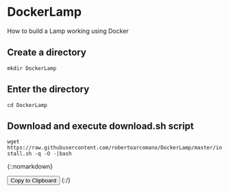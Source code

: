 # DockerLamp
How to build a Lamp working using Docker

## Create a directory
```mkdir DockerLamp```

## Enter the directory
```cd DockerLamp```

## Download and execute download.sh script
```wget https://raw.githubusercontent.com/robertoarcomano/DockerLamp/master/install.sh -q -O -|bash```

{::nomarkdown}
<html>
  <body>
    <button id="copy-button" data-clipboard-text="Copy Me!" title="Click to copy me.">Copy to Clipboard</button>
    <script src="ZeroClipboard.js"></script>
    <script src="main.js"></script>
  </body>
</html>
{:/}
